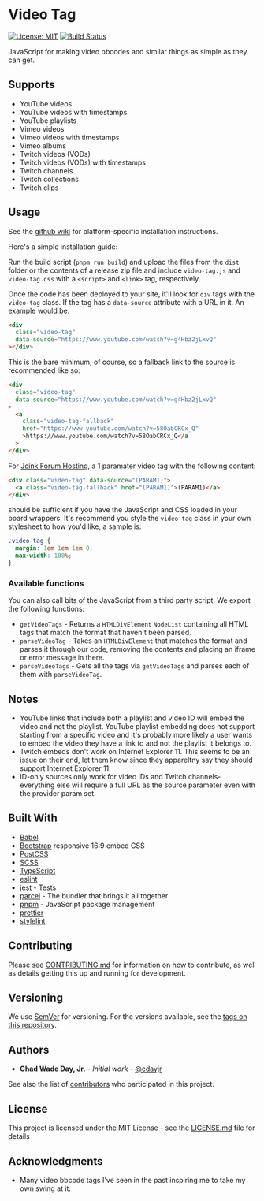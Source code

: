 # Video Tag

[![License: MIT](https://img.shields.io/badge/License-MIT-yellow.svg)](https://opensource.org/licenses/MIT)
[![Build Status](https://travis-ci.org/cdayjr/video-tag.svg?branch=master)](https://travis-ci.org/cdayjr/video-tag)

JavaScript for making video bbcodes and similar things as simple as they can get.

## Supports

- YouTube videos
- YouTube videos with timestamps
- YouTube playlists
- Vimeo videos
- Vimeo videos with timestamps
- Vimeo albums
- Twitch videos (VODs)
- Twitch videos (VODs) with timestamps
- Twitch channels
- Twitch collections
- Twitch clips

## Usage

See the [github wiki](https://github.com/cdayjr/video-tag/wiki) for
platform-specific installation instructions.

Here's a simple installation guide:

Run the build script (`pnpm run build`) and upload the files from the `dist`
folder or the contents of a release zip file and include `video-tag.js` and
`video-tag.css` with a `<script>` and `<link>` tag, respectively.

Once the code has been deployed to your site, it'll look for `div` tags with
the `video-tag` class. If the tag has a `data-source` attribute with a URL in
it. An example would be:

```html
<div
  class="video-tag"
  data-source="https://www.youtube.com/watch?v=g4Hbz2jLxvQ"
></div>
```

This is the bare minimum, of course, so a fallback link to the source is
recommended like so:

```html
<div
  class="video-tag"
  data-source="https://www.youtube.com/watch?v=g4Hbz2jLxvQ"
>
  <a
    class="video-tag-fallback"
    href="https://www.youtube.com/watch?v=58OabCRCx_Q"
    >https://www.youtube.com/watch?v=58OabCRCx_Q</a
  >
</div>
```

For [Jcink Forum Hosting](https://jcink.net), a 1 paramater video tag with the
following content:

```html
<div class="video-tag" data-source="(PARAM1)">
  <a class="video-tag-fallback" href="(PARAM1)">(PARAM1)</a>
</div>
```

should be sufficient if you have the JavaScript and CSS loaded in your board
wrappers. It's recommend you style the `video-tag` class in your own stylesheet
to how you'd like, a sample is:

```css
.video-tag {
  margin: 1em 1em 1em 0;
  max-width: 100%;
}
```

### Available functions

You can also call bits of the JavaScript from a third party script. We export
the following functions:

- `getVideoTags` - Returns a `HTMLDivElement` `NodeList` containing all HTML
  tags that match the format that haven't been parsed.
- `parseVideoTag` - Takes an `HTMLDivElement` that matches the format and parses
  it through our code, removing the contents and placing an iframe or error
  message in there.
- `parseVideoTags` - Gets all the tags via `getVideoTags` and parses each of
  them with `parseVideoTag`.

## Notes

- YouTube links that include both a playlist and video ID will embed the video
  and not the playlist. YouTube playlist embedding does not support
  starting from a specific video and it's probably more likely a user wants to
  embed the video they have a link to and not the playlist it belongs to.
- Twitch embeds don't work on Internet Explorer 11. This seems to be an issue
  on their end, let them know since they appareltny say they should support
  Internet Explorer 11.
- ID-only sources only work for video IDs and Twitch channels- everything else
  will require a full URL as the source parameter even with the provider param
  set.

## Built With

- [Babel](https://babeljs.io/)
- [Bootstrap](https://getbootstrap.com/) responsive 16:9 embed CSS
- [PostCSS](https://postcss.org/)
- [SCSS](https://sass-lang.com/)
- [TypeScript](https://www.typescriptlang.org/)
- [eslint](https://eslint.org/)
- [jest](https://jestjs.io/) - Tests
- [parcel](https://parceljs.org/) - The bundler that brings it all together
- [pnpm](https://pnpm.js.org/) - JavaScript package management
- [prettier](https://prettier.io/)
- [stylelint](https://stylelint.io/)

## Contributing

Please see [CONTRIBUTING.md](CONTRIBUTING.md) for information on how to
contribute, as well as details getting this up and running for development.

## Versioning

We use [SemVer](http://semver.org/) for versioning. For the versions available,
see the [tags on this repository](https://github.com/cdayjr/video-tag/tags).

## Authors

- **Chad Wade Day, Jr.** - _Initial work_ - [@cdayjr](https://github.com/cdayjr)

See also the list of [contributors](https://github.com/cdayjr/video-tag/contributors)
who participated in this project.

## License

This project is licensed under the MIT License - see the [LICENSE.md](LICENSE.md)
file for details

## Acknowledgments

- Many video bbcode tags I've seen in the past inspiring me to take my own
  swing at it.
